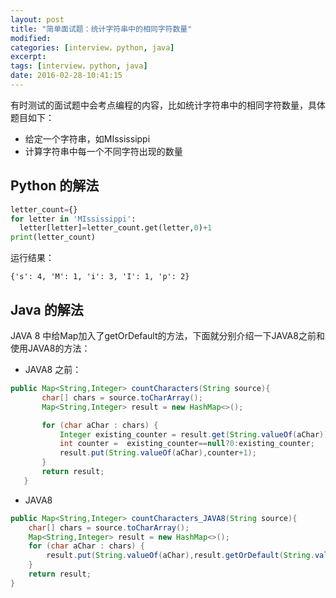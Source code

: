 ```yaml
---
layout: post
title: "简单面试题：统计字符串中的相同字符数量"
modified:
categories: [interview，python, java]
excerpt:
tags: [interview，python, java]
date: 2016-02-28-10:41:15
---
```


有时测试的面试题中会考点编程的内容，比如统计字符串中的相同字符数量，具体题目如下：

- 给定一个字符串，如MIssissippi
- 计算字符串中每一个不同字符出现的数量

## Python 的解法

```python
letter_count={}
for letter in 'MIssissippi':
  letter[letter]=letter_count.get(letter,0)+1
print(letter_count)
```

运行结果：

```
{'s': 4, 'M': 1, 'i': 3, 'I': 1, 'p': 2}
```

## Java 的解法

JAVA 8 中给Map加入了getOrDefault的方法，下面就分别介绍一下JAVA8之前和使用JAVA8的方法：

- JAVA8 之前：

```java
public Map<String,Integer> countCharacters(String source){
       char[] chars = source.toCharArray();
       Map<String,Integer> result = new HashMap<>();

       for (char aChar : chars) {
           Integer existing_counter = result.get(String.valueOf(aChar));
           int counter =  existing_counter==null?0:existing_counter;
           result.put(String.valueOf(aChar),counter+1);
       }
       return result;
   }
```

- JAVA8

```java
public Map<String,Integer> countCharacters_JAVA8(String source){
    char[] chars = source.toCharArray();
    Map<String,Integer> result = new HashMap<>();
    for (char aChar : chars) {
        result.put(String.valueOf(aChar),result.getOrDefault(String.valueOf(aChar),0)+1);
    }
    return result;
}
```
